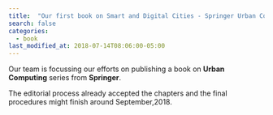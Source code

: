 ```yaml
---
title:  "Our first book on Smart and Digital Cities - Springer Urban Computing"
search: false
categories:
  - book
last_modified_at: 2018-07-14T08:06:00-05:00
---
```


Our team is focussing our efforts on publishing a book on **Urban Computing** series from **Springer**.

The editorial process already accepted the chapters and the final procedures might finish around September,2018.
